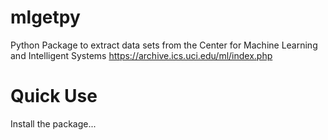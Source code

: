 # mlgetpy
Python Package to extract  data sets from the Center for Machine Learning and Intelligent Systems
https://archive.ics.uci.edu/ml/index.php

# Quick Use
Install the package...
